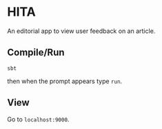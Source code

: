 # HITA

An editorial app to view user feedback on an article.

## Compile/Run

```
sbt
```

then when the prompt appears type `run`.

## View

Go to `localhost:9000`.